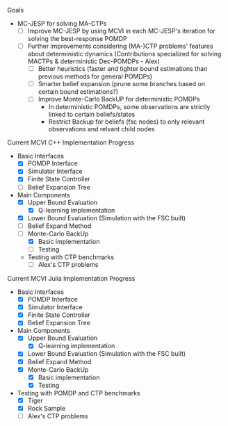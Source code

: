 Goals 
- MC-JESP for solving MA-CTPs
    - [ ] Improve MC-JESP by using MCVI in each MC-JESP's iteration for solving the best-response POMDP
    - [ ] Further improvements considering (MA-)CTP problems' features about deterministic dynamics (Contributions specialized for solving MACTPs & deterministic Dec-POMDPs - Alex)
        - [ ] Better heuristics (faster and tighter bound estimations than previous methods for general POMDPs)
        - [ ] Smarter belief expansion (prune some branches based on certain bound estimations?)
        - [ ] Improve Monte-Carlo BackUP for deterministic POMDPs
            - In deterministic POMDPs, some observations are strictly linked to certain beliefs/states
            - Restrict Backup for beliefs (fsc nodes) to only relevant observations and relvant child nodes


Current MCVI C++ Implementation Progress
- Basic Interfaces
    - [x] POMDP Interface
    - [x] Simulator Interface
    - [x] Finite State Controller 
    - [ ] Belief Expansion Tree

- Main Components
    - [x] Upper Bound Evaluation
        - [x] Q-learning implementation
    - [x] Lower Bound Evaluation (Simulation with the FSC built)
    - [ ] Belief Expand Method
    - [ ] Monte-Carlo BackUp
        - [x] Basic implementation
        - [ ] Testing
    - Testing with CTP benchmarks
        - [ ] Alex's CTP problems

Current MCVI Julia Implementation Progress 
- Basic Interfaces
    - [x] POMDP Interface
    - [x] Simulator Interface
    - [x] Finite State Controller 
    - [x] Belief Expansion Tree

- Main Components
    - [x] Upper Bound Evaluation
        - [x] Q-learning implementation
    - [x] Lower Bound Evaluation (Simulation with the FSC built)
    - [x] Belief Expand Method
    - [x] Monte-Carlo BackUp
        - [x] Basic implementation
        - [x] Testing

- Testing with POMDP and CTP benchmarks
    - [x] Tiger
    - [x] Rock Sample
    - [ ] Alex's CTP problems
